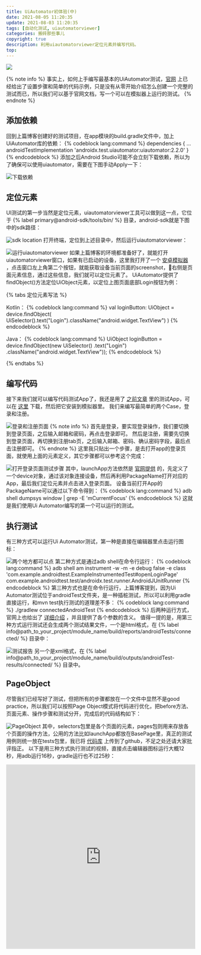 ```yaml
---
title: UiAutomator初体验(中)
date: 2021-08-05 11:20:35
update: 2021-08-03 11:20:35
tags: [自动化测试, uiautomatorviewer]
categories: 搬砖那些事儿
copyright: true
description: 利用uiautomatorviewer定位元素并编写代码。
top:
---
```


<img src="https://i.loli.net/2021/08/07/gVpdC1hMQHsrT64.png" >

{% note info %}
事实上，如何上手编写最基本的UiAutomator测试，[官网](https://developer.android.com/training/testing/ui-testing/uiautomator-testing) 上已经给出了设置步骤和简单的代码示例，只是没有从零开始介绍怎么创建一个完整的测试而已，所以我们可以基于官网文档，写一个可以在模拟器上运行的测试。
{% endnote %}

## 添加依赖

回到上篇博客创建好的测试项目，在app模块的build.gradle文件中，加上UiAutomator库的依赖：
{% codeblock lang:command %}
    dependencies {
        ...
        androidTestImplementation 'androidx.test.uiautomator:uiautomator:2.2.0'
    }
{% endcodeblock %}
添加之后Android Studio可能不会立刻下载依赖，所以为了确保可以使用uiautomator，需要在下图手动Apply一下：

![下载依赖](https://i.loli.net/2021/08/06/ljXOiHw7F5KQZIu.png)

## 定位元素

UI测试的第一步当然是定位元素，uiautomatorviewer工具可以做到这一点，它位于 {% label primary@android-sdk/tools/bin/ %} 目录，android-sdk就是下图中的sdk路径：

![sdk location](https://i.loli.net/2021/05/20/2eIfnzWbQY4VsNP.png)
打开终端，定位到上述目录中，然后运行uiautomatorviewer：

![运行uiautomatorviewer](https://i.loli.net/2021/08/06/1lOsYUNK7haAxnV.png)
如果上篇博客的环境都准备好了，就能打开uiautomatorviewer窗口，如果有已启动的设备，这里我打开了一个 [安卓模拟器](https://jmyblog.top/AppUI-AutoTest-1/#%E5%90%AF%E5%8A%A8Android-Emulator) ，点击窗口左上角第二个按钮，就能获取设备当前页面的screenshot，右侧是页面元素信息，通过这些信息，我们就可以定位元素了。
UiAutomator提供了findObject()方法定位UiObject元素，以定位上图页面底部Login按钮为例：

{% tabs 定位元素写法 %}
<!-- tab -->
Kotlin：
{% codeblock lang:command %}
    val loginButton: UiObject = device.findObject(
            UiSelector().text("Login").className("android.widget.TextView")
    )
{% endcodeblock %}

<!-- endtab -->
<!-- tab -->
Java：
{% codeblock lang:command %}
    UiObject loginButton = device.findObject(new UiSelector()
            .text("Login")
            .className("android.widget.TextView"));
{% endcodeblock %}

<!-- endtab -->
{% endtabs %}

## 编写代码

接下来我们就可以编写代码测试App了，我还是用了 [之前文章](https://jmyblog.top/AppUI-AutoTest-1/) 里的测试App，可以在 [这里](https://github.com/webdriverio/native-demo-app/releases) 下载，然后把它安装到模拟器里。
我们来编写最简单的两个Case，登录和注册。

![登录和注册页面](https://i.loli.net/2021/08/06/6wSmbHJQcOIKTgz.png)
{% note info %}
首先是登录，要实现登录操作，我们要切换到登录页面，之后输入邮箱和密码，再点击登录即可。
然后是注册，需要先切换到登录页面，再切换到注册tab页，之后输入邮箱、密码、确认密码字段，最后点击注册即可。
{% endnote %}
这里我只贴出一个步骤，是去打开app的登录页面，就使用上面的元素定义，其它步骤都可以参考这个完成：

![打开登录页面测试步骤](https://i.loli.net/2021/08/06/9UVPvcLlJqCKRzD.png)
其中，launchApp方法依然是 [官网提供](https://developer.android.com/training/testing/ui-testing/uiautomator-testing#accessing-ui-components) 的，先定义了一个device对象，通过该对象连接设备，然后再利用PackageName打开对应的App，最后我们定位元素并点击进入登录页面。
设备当前打开App的PackageName可以通过以下命令得到：
{% codeblock lang:command %}
    adb shell dumpsys window | grep -E 'mCurrentFocus'
{% endcodeblock %}
这就是我们使用Ui Automator编写的第一个可以运行的测试。

## 执行测试

有三种方式可以运行Ui Automator测试，第一种是直接在编辑器里点击运行图标：

![两个地方都可以点](https://i.loli.net/2021/08/06/LualXZYnq1R49Bv.png)
第二种方式是通过adb shell在命令行运行：
{% codeblock lang:command %}
    adb shell am instrument -w -m -e debug false -e class 'com.example.androidtest.ExampleInstrumentedTest#openLoginPage' com.example.androidtest.test/androidx.test.runner.AndroidJUnitRunner
{% endcodeblock %}
第三种方式也是在命令行运行，上篇博客提到，因为Ui Automator测试位于androidTest文件夹，是一种插桩测试，所以可以利用gradle直接运行，和mvn test执行测试的道理差不多：
{% codeblock lang:command %}
    ./gradlew connectedAndroidTest
{% endcodeblock %}
后两种运行方式，官网上也给出了 [详细介绍](https://developer.android.com/studio/test/command-line) ，并且提供了各个参数的含义。
值得一提的是，用第三种方式运行测试还会生成两个测试结果文件，一个是html格式，在 {% label info@path_to_your_project/module_name/build/reports/androidTests/connected/ %} 目录中：

![测试报告](https://i.loli.net/2021/08/06/S7AfZ3yGMFXTRYo.png)
另一个是xml格式，在 {% label info@path_to_your_project/module_name/build/outputs/androidTest-results/connected/  %} 目录中。

## PageObject

尽管我们已经写好了测试，但把所有的步骤都放在一个文件中显然不是good practice，所以我们可以按照Page Object模式将代码进行优化，把before方法、页面元素、操作步骤和测试分开，完成后的代码结构如下：

![PageObject](https://i.loli.net/2021/08/07/piOLVbxPScuAw5t.png)
其中，selectors包里是各个页面的元素，pages包则用来存放各个页面的操作方法，公用的方法比如launchApp都放在BasePage里，真正的测试用例则统一放在tests包里，我已将 [代码库](https://github.com/Summyj/UiAutomatorDemo) 上传到了github，不足之处还请大家批评指正。
以下是用三种方式执行测试的视频，直接点击编辑器图标运行大概12秒，用adb运行16秒，gradle运行也不过25秒：

<iframe height=498 width=510 src='https://player.youku.com/embed/XNTE5MDYyMjk2OA==' frameborder=0 'allowfullscreen'></iframe>